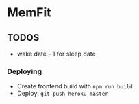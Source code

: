 # MemFit
## TODOS
- wake date - 1 for sleep date

### Deploying
- Create frontend build with `npm run build`
- Deploy: `git push heroku master`